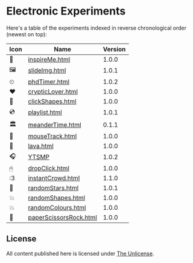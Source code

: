 # Electronic Experiments

Here's a table of the experiments indexed in reverse chronological order (newest on top):

Icon | Name | Version
---- | ---- | -------
🙏 | [inspireMe.html](https://domenicomazza.github.io/ee/inspireMe.html) | 1.0.0
🖼 | [slideImg.html](https://domenicomazza.github.io/ee/slideImg.html) | 1.0.1
⏲ | [phdTimer.html](https://domenicomazza.github.io/ee/phdTimer.html) | 1.0.2
❤ | [crypticLover.html](https://domenicomazza.github.io/ee/crypticLover.html) | 1.0.0
🔺 |[clickShapes.html](https://domenicomazza.github.io/ee/clickShapes.html) | 1.0.0
💿 | [playlist.html](https://domenicomazza.github.io/ee/playlist.html) | 1.0.1
🏛 | [meanderTime.html](https://domenicomazza.github.io/ee/meanderTime.html) | 0.1.1
🐁 | [mouseTrack.html](https://domenicomazza.github.io/ee/mouseTrack.html) | 1.0.0
🌋 | [lava.html](https://domenicomazza.github.io/ee/lava.html) | 1.0.0
🎧 | [YTSMP](https://domenicomazza.github.io/ee/YTSMP/) | 1.0.2
🖱 | [dropClick.html](https://domenicomazza.github.io/ee/dropClick.html) | 1.0.0
:3 | [instantCrowd.html](https://domenicomazza.github.io/ee/instantCrowd.html) | 1.1.0
 🌌 | [randomStars.html](https://domenicomazza.github.io/ee/randomStars.html) | 1.0.1
💥 | [randomShapes.html](https://domenicomazza.github.io/ee/randomShapes.html) | 1.0.0
💥 | [randomColours.html](https://domenicomazza.github.io/ee/randomColours.html) | 1.0.0
🗿 | [paperScissorsRock.html](https://domenicomazza.github.io/ee/paperScissorsRock.html) | 1.0.0

## License
All content published here is licensed under [The Unlicense](http://unlicense.org/).